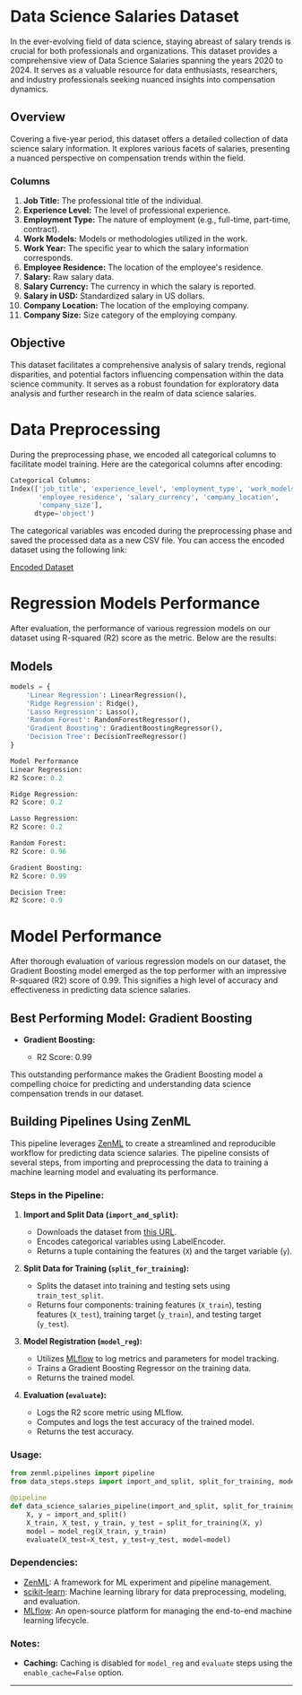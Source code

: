 # Data Science Salaries Dataset

In the ever-evolving field of data science, staying abreast of salary trends is crucial for both professionals and organizations. This dataset provides a comprehensive view of Data Science Salaries spanning the years 2020 to 2024. It serves as a valuable resource for data enthusiasts, researchers, and industry professionals seeking nuanced insights into compensation dynamics.

## Overview

Covering a five-year period, this dataset offers a detailed collection of data science salary information. It explores various facets of salaries, presenting a nuanced perspective on compensation trends within the field.

### Columns

1. **Job Title:** The professional title of the individual.
2. **Experience Level:** The level of professional experience.
3. **Employment Type:** The nature of employment (e.g., full-time, part-time, contract).
4. **Work Models:** Models or methodologies utilized in the work.
5. **Work Year:** The specific year to which the salary information corresponds.
6. **Employee Residence:** The location of the employee's residence.
7. **Salary:** Raw salary data.
8. **Salary Currency:** The currency in which the salary is reported.
9. **Salary in USD:** Standardized salary in US dollars.
10. **Company Location:** The location of the employing company.
11. **Company Size:** Size category of the employing company.

## Objective

This dataset facilitates a comprehensive analysis of salary trends, regional disparities, and potential factors influencing compensation within the data science community. It serves as a robust foundation for exploratory data analysis and further research in the realm of data science salaries.

# Data Preprocessing

During the preprocessing phase, we encoded all categorical columns to facilitate model training. Here are the categorical columns after encoding:

```python
Categorical Columns:
Index(['job_title', 'experience_level', 'employment_type', 'work_models',
       'employee_residence', 'salary_currency', 'company_location',
       'company_size'],
      dtype='object')
```

The categorical variables was encoded during the preprocessing phase and saved the processed data as a new CSV file. You can access the encoded dataset using the following link:

[Encoded Dataset](https://raw.githubusercontent.com/brempong21/Data-Science-Salaries/main/encoded.csv)



# Regression Models Performance

After evaluation, the performance of various regression models on our dataset using R-squared (R2) score as the metric. Below are the results:

## Models

```python
models = {
    'Linear Regression': LinearRegression(),
    'Ridge Regression': Ridge(),
    'Lasso Regression': Lasso(),
    'Random Forest': RandomForestRegressor(),
    'Gradient Boosting': GradientBoostingRegressor(),
    'Decision Tree': DecisionTreeRegressor()
}

Model Performance
Linear Regression:
R2 Score: 0.2

Ridge Regression:
R2 Score: 0.2

Lasso Regression:
R2 Score: 0.2

Random Forest:
R2 Score: 0.96

Gradient Boosting:
R2 Score: 0.99

Decision Tree:
R2 Score: 0.9
```

# Model Performance

After thorough evaluation of various regression models on our dataset, the Gradient Boosting model emerged as the top performer with an impressive R-squared (R2) score of 0.99. This signifies a high level of accuracy and effectiveness in predicting data science salaries.

## Best Performing Model: Gradient Boosting

- **Gradient Boosting:**

  - R2 Score: 0.99

This outstanding performance makes the Gradient Boosting model a compelling choice for predicting and understanding data science compensation trends in our dataset. 




## Building Pipelines Using ZenML

This pipeline leverages [ZenML](https://zenml.io/) to create a streamlined and reproducible workflow for predicting data science salaries. The pipeline consists of several steps, from importing and preprocessing the data to training a machine learning model and evaluating its performance.

### Steps in the Pipeline:

1. **Import and Split Data (`import_and_split`):**
   - Downloads the dataset from [this URL](https://raw.githubusercontent.com/brempong21/Data-Science-Salaries/main/data_science_salaries.csv).
   - Encodes categorical variables using LabelEncoder.
   - Returns a tuple containing the features (`X`) and the target variable (`y`).

2. **Split Data for Training (`split_for_training`):**
   - Splits the dataset into training and testing sets using `train_test_split`.
   - Returns four components: training features (`X_train`), testing features (`X_test`), training target (`y_train`), and testing target (`y_test`).

3. **Model Registration (`model_reg`):**
   - Utilizes [MLflow](https://mlflow.org/) to log metrics and parameters for model tracking.
   - Trains a Gradient Boosting Regressor on the training data.
   - Returns the trained model.

4. **Evaluation (`evaluate`):**
   - Logs the R2 score metric using MLflow.
   - Computes and logs the test accuracy of the trained model.
   - Returns the test accuracy.

### Usage:

```python
from zenml.pipelines import pipeline
from data_steps.steps import import_and_split, split_for_training, model_reg, evaluate

@pipeline
def data_science_salaries_pipeline(import_and_split, split_for_training, model_reg, evaluate):
    X, y = import_and_split()
    X_train, X_test, y_train, y_test = split_for_training(X, y)
    model = model_reg(X_train, y_train)
    evaluate(X_test=X_test, y_test=y_test, model=model)
```

### Dependencies:

- [ZenML](https://zenml.io/): A framework for ML experiment and pipeline management.
- [scikit-learn](https://scikit-learn.org/): Machine learning library for data preprocessing, modeling, and evaluation.
- [MLflow](https://mlflow.org/): An open-source platform for managing the end-to-end machine learning lifecycle.

### Notes:

- **Caching:** Caching is disabled for `model_reg` and `evaluate` steps using the `enable_cache=False` option.

---


